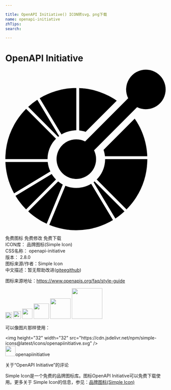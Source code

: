 ```yaml
---

title: OpenAPI Initiative() ICON转svg、png下载
name: openapi-initiative
zhTips: 
search: 

---
```


# OpenAPI Initiative  <small style="font-size: 60%;font-weight: 100"></small>

<div id="svg" class="svg-wrap">
<svg role="img" xmlns="http://www.w3.org/2000/svg" viewBox="0 0 24 24"><title>OpenAPI Initiative icon</title><path d="M21.039 0a2.959 2.959 0 00-2.65 4.274l-6.447 6.447a2.96 2.96 0 101.335 1.336l6.447-6.447A2.959 2.959 0 1021.04 0zM10.628 2.745c-.072 0-.143.003-.214.004-.072.002-.143.002-.215.005-.447.018-.893.064-1.335.138l-.03.005-.185.033-.105.02a7.718 7.718 0 00-.289.062l-.032.008a10.69 10.69 0 00-2.55.95l-.155.089c-.063.034-.125.07-.187.105-.046.027-.093.051-.14.079H5.19l-.01.005-.036.02v.002l.111.184 3.15 5.23a4.168 4.168 0 01.38-.202 4.294 4.294 0 011.628-.413c.071-.004.143-.008.214-.008zm.428.01v6.333c.325.034.647.103.96.209l4.66-4.66c-.173-.12-.348-.237-.528-.347l-.026-.015c-.056-.035-.112-.067-.168-.1l-.098-.056-.099-.055a12.735 12.735 0 00-.171-.092l-.027-.014a10.628 10.628 0 00-1.425-.617c-.69-.241-1.403-.41-2.128-.505l-.089-.012-.09-.01a6.56 6.56 0 00-.17-.019l-.049-.004-.204-.017a6.44 6.44 0 00-.255-.015c-.031-.003-.062-.003-.093-.004zM4.782 4.498a9.92 9.92 0 00-1.36 1.062l4.461 4.461.018.018c.049-.04.098-.078.149-.116l-.011-.018zm-1.67 1.36c-.05.05-.098.103-.147.154l-.149.155c-.33.357-.63.73-.902 1.118l-.039.056a10.588 10.588 0 00-.216.326 10.6 10.6 0 00-1.65 5.276l-.006.215-.003.214h6.317c0-.072.007-.143.01-.214.005-.072.006-.144.013-.215.081-.822.399-1.625.952-2.3.045-.055.096-.106.144-.16.048-.052.093-.107.144-.158zm16.255 1.464l-4.663 4.663c.106.312.175.634.21.959h6.332l-.004-.094a11.579 11.579 0 00-.032-.456l-.005-.052a13.044 13.044 0 00-.026-.241v-.009l-.033-.24v-.009a10.618 10.618 0 00-.327-1.493l-.003-.01a15.839 15.839 0 00-.07-.228l-.01-.03a14.111 14.111 0 00-.069-.204l-.02-.055a5.65 5.65 0 00-.153-.405 7.84 7.84 0 00-.093-.227 16.67 16.67 0 00-.063-.144l-.037-.081a13.776 13.776 0 00-.08-.171l-.024-.052-.096-.194-.014-.027a11.2 11.2 0 00-.112-.212l-.004-.008a10.615 10.615 0 00-.604-.98zm-4.43 6.05c0 .071-.006.142-.01.214-.003.072-.005.143-.012.214a4.29 4.29 0 01-.952 2.301c-.045.055-.096.107-.144.16-.048.053-.093.108-.144.159l4.467 4.467c.051-.051.099-.104.148-.155.05-.052.1-.103.148-.155.331-.358.633-.733.905-1.122l.032-.046.098-.144.085-.13.04-.063a10.597 10.597 0 001.647-5.272c.003-.071.004-.143.006-.214.001-.071.004-.143.004-.214zM.01 13.8l.004.093.01.179.005.076.017.206.005.046c.007.076.015.153.024.228l.003.022a9.605 9.605 0 00.033.248c.072.505.182 1.005.327 1.497l.002.006c.022.077.047.154.071.23l.004.014.005.014a15.737 15.737 0 00.153.439l.03.08.059.148a7.702 7.702 0 00.093.228l.062.14.038.084.078.169.027.054a10.677 10.677 0 00.225.441l.025.043 5.408-3.258.02-.012a4.314 4.314 0 01-.395-1.414h-.025zm.505 2.846l-.206.058.002.005zm6.425-1.052l-5.415 3.262c.083.139.17.273.259.406l.008.014.004.005.008.014h.001c.007.012.014.022.022.032l.001.002v.001a10.634 10.634 0 00.298.417l.006.008a9.963 9.963 0 00.29.368l.033.04c.043.052.086.103.13.153l.057.065.112.127.064.069.029.031.083.09.035.035c.049.051.098.103.149.153L7.58 16.42a3.86 3.86 0 01-.285-.321 4.422 4.422 0 01-.356-.505zm6.416 1.111c-.05.04-.1.079-.15.116l.011.018 3.257 5.407c.151-.099.3-.2.446-.307.315-.232.62-.484.914-.756l-4.46-4.46zm-5.457.003l-.015.015-4.46 4.46a8.966 8.966 0 00.195.176c.022.02.043.04.065.058l.152.13a10.622 10.622 0 00.215.174l.023.017.191.148.008.005c.268.2.547.389.834.564l.03.018.164.097.101.057a5.458 5.458 0 00.27.148c.008.004.016.01.025.013.162.085.327.164.493.24l.158-.385 2.243-5.448.009-.02a4.328 4.328 0 01-.701-.467zm4.951.353c-.061.037-.124.07-.187.104a4.318 4.318 0 01-3.271.336c-.069-.02-.135-.047-.203-.071-.067-.024-.136-.044-.202-.072l-2.242 5.444-.088.213-.075.183v.001l.017.007a.137.137 0 00.019.007l.005.003c.052.021.106.04.159.06.067.027.133.053.2.077l.102.04c.702.247 1.43.42 2.168.518l.087.012.09.01.172.019a7.173 7.173 0 00.252.022c.023.001.048.001.071.003l.184.011.112.005a7.06 7.06 0 00.358.007h.05a10.667 10.667 0 001.793-.15l.185-.034.105-.02.109-.023.18-.04.032-.008a10.684 10.684 0 002.55-.95c.052-.028.104-.06.156-.089.063-.034.125-.07.187-.105.043-.024.087-.047.13-.073h.001l.002-.002.002-.001.002-.001.007-.004.042-.025-.11-.183-.11-.184zm3.262 5.414l-.042.025.042-.024zm-.05.029h-.001.002zm-.005.004h-.002z"/></svg>
</div>
<detail full-name='openapi-initiative'></detail>

<div class="detail-page">
<p>
<span><span class="badge-success badge">免费图标</span> <span class="badge-success badge">免费修改</span>  <span class="badge-success badge">免费下载</span> </span>
<br/>
<span>
ICON库：
<span class="badge-secondary badge">品牌图标(Simple Icon)</span> 
</span>
<br/>
<span>
CSS名称：
<span class="badge-secondary badge">openapi-initiative</span> 
</span>

<br/>
<span>
版本：
<span class="badge-secondary badge">2.8.0</span> 
</span>
<br/>
<span>图标来源/作者：<span class="badge-light badge">Simple Icon</span></span> 
<br/>
<span class="zh-detail">中文描述：暂无<span class="help-link"><span>帮助改进</span>(<a href="https://gitee.com/liuwave/icon-helper/edit/master/json/brands/openapi-initiative.json" target="_blank" rel="noopener noreferrer">gitee</a><a href="https://github.com/liuwave/icon-helper/edit/master/json/brands/openapi-initiative.json" target="_blank" rel="noopener noreferrer">github</a></span>)</span><br/>
</p>
</div><div class="description description alert alert-light"><p>图标来源地址：<a href="https://www.openapis.org/faq/style-guide" target="_blank" rel="noopener noreferrer">https://www.openapis.org/faq/style-guide</a></p></div>
<div class="alert alert-dark">
<img height="21" width="21" src="https://cdn.jsdelivr.net/npm/simple-icons@latest/icons/openapiinitiative.svg" />
<img height="24" width="24" src="https://cdn.jsdelivr.net/npm/simple-icons@latest/icons/openapiinitiative.svg" />
<img height="32" width="32" src="https://cdn.jsdelivr.net/npm/simple-icons@latest/icons/openapiinitiative.svg" />
<img height="48" width="48" src="https://cdn.jsdelivr.net/npm/simple-icons@latest/icons/openapiinitiative.svg" />
<img height="64" width="64" src="https://cdn.jsdelivr.net/npm/simple-icons@latest/icons/openapiinitiative.svg" />
<img height="96" width="96" src="https://cdn.jsdelivr.net/npm/simple-icons@latest/icons/openapiinitiative.svg" />

</div>
<div>
  <p>可以像图片那样使用：    
  </p>
  <div class="alert alert-primary" style="font-size: 14px">
    &lt;img height="32" width="32" src="https://cdn.jsdelivr.net/npm/simple-icons@latest/icons/openapiinitiative.svg" /&gt;
    <copy-btn content='<img height="32" width="32" src="https://cdn.jsdelivr.net/npm/simple-icons@latest/icons/openapiinitiative.svg" />'></copy-btn>
  </div>
  <div class="alert alert-secondary">
    <img height="32" width="32" src="https://cdn.jsdelivr.net/npm/simple-icons@latest/icons/openapiinitiative.svg" />openapiinitiative
    <copy-btn content="openapiinitiative" btn-title="复制图标名称"></copy-btn>
  </div>
</div>

<Vssue title="关于“OpenAPI Initiative”的评论" >关于“OpenAPI Initiative”的评论</Vssue>


<div><p>Simple Icon是一个免费的品牌图标库。图标OpenAPI Initiative可以免费下载使用。更多关于  Simple Icon的信息，参见：<a target="_blank" href="https://iconhelper.cn/brands.html">品牌图标(Simple Icon)</a>
</p></div>
